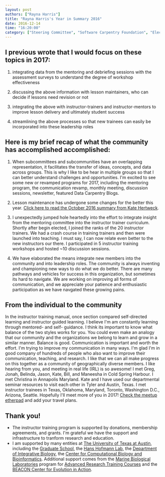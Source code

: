```yaml
---
layout: post
authors: ["Rayna Harris"]
title: "Rayna Harris's Year in Summary 2016"
date: 2016-12-14
time: "16:20:00"
category: ["Steering Committee", "Software Carpentry Foundation", "Election 2016"]
---
```


## I previous wrote that I would focus on these topics in 2017:

1. integrating data from the mentoring and debriefing sessions with the assessment surveys to understand the degree of workshop effectiveness 

2. discussing the above information with lesson maintainers, who can decide if lessons need revision or not

3. integrating the above with instructor-trainers and instructor-mentors to improve lesson delivery and ultimately student success

4. streamlining the above processes so that new trainees can easily be incorporated into these leadership roles

## Here is my brief recap of what the community has accomplished accomplished:

1. When subcommittees and subcommunities have an overlapping representation, it facilitates the transfer of ideas, concepts, and data across groups. This is why I like to be hear in multiple groups so that I can better understand challenges and opportunities. I'm excited to see some new or revamped programs for 2017, including the mentoring program, the communication revamp, monthly meeting, discussion sessions, newsletter, featured Data Carpentry Blogs. 

2. Lesson maintenance has undergone some changes for the better this year. [Click here to read the October 2016 summary from Kate Hertweck](https://software-carpentry.org/blog/2016/10/maintainers-meeting.html).

3. I unexpectedly jumped hole heartedly into the effort to integrate insight from the mentoring committee into the instructor trainer curriculum. Shortly after begin elected, I joined the ranks of the 20 instructor trainers. We had a crash course in training trainers and then were launched into teaching. I must say, I can now relate even better to the new instructors our there. I participated in 5 instructor training workshops and hosted ~10 discussion sessions. 

4. We have elaborated the means integrate new members into the community and into leadership roles. The community is always inventing and championing new ways to do what we do better. There are many pathways and vehicles for success in this organization, but sometimes its hard to navigate. We are working on improving all forms of communication, and we appreciate your patience and enthusiastic participation as we have navgated these growing pains. 

## From the individual to the community
In the instructor training manual, once section compared self-directed learning and instructor guided learning. I believe I'm am constantly learning through mentored- and self- guidance. I think its important to know what balance of the two styles works for you. You could even make an analogy that our community and the organizations we belong to learn and grow in a similar manner. Balance is good.
Communication is important and worth the effort. I'm trying to improve my communication in many ways. I'm glad I'm in good company of hundreds of people who also want to improve their communication, teaching, and research. I like that we can all make progress on this together as a community of geographically diverse members. 
I like hearing from you, and meeting in real life (IRL) is so awesome! I met Greg, Jonah, Belinda, Jason, Kate, Bill, and Maneesha in Cold Spring Harbour. I met Christina in Annapolis Maryland. Kate and I have used our departmental seminar resources to visit each other in Tyler and Austin, Texas. I met instructor trainees in Texas, Oklahoma, Maryland, Toronto, Washington D.C., Arizona, Seattle. Hopefully I'll meet more of you in 2017! [Check the meetup etherpad](http://pad.software-carpentry.org/swc-events-meetup) and add your travel plans.  

## Thank you!
- The instructor training program is supported by donations, membership agreements, and grants. I'm grateful we have the support and infrastructure to tranform research and education. 
- I am supported by many entities at [The University of Texas at Austin](http://www.utexas.edu/), including the [Graduate School](https://gradschool.utexas.edu/), the [Hans Hofmann Lab](https://cichlid.biosci.utexas.edu/), the [Department of Integrative Biology](https://integrativebio.utexas.edu/), the [Center for Computational Biology and Bioinformatics](http://ccbb.utexas.edu/). Additional support comes from the [Marine Biological Laboratories](http://www.mbl.edu/) program for [Advanced Research Training Courses](http://www.mbl.edu/education/courses/) and the [BEACON Center for Evolution in Action](https://www3.beacon-center.org/).   